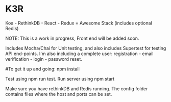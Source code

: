 # K3R
Koa - RethinkDB - React - Redux  = Awesome Stack (includes optional Redis) 

NOTE: This is a work in progress, Front end will be added soon.

Includes Mocha/Chai for Unit testing, and also includes Supertest for testing API end-points.
I'm also including a complete user: registration - email verification - login - password reset.


#To get it up and going:
npm install

Test using npm run test. Run server using npm start

Make sure you have rethinkDB and Redis running. The config folder contains files where the host and ports can be set.

